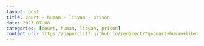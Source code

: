 ```yaml
---
layout: post
title: court · human · libyan · prison
date: 2023-07-08
categories: [court, human, libyan, prison]
content_url: https://papercliff.github.io/redirect/?q=court+human+libyan+prison&tbs=cdr:1,cd_min:7/7/2023,cd_max:7/9/2023
---
```

